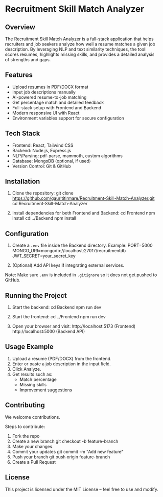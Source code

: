# Recruitment Skill Match Analyzer

## Overview
The Recruitment Skill Match Analyzer is a full-stack application that helps recruiters and job seekers analyze how well a resume matches a given job description. By leveraging NLP and text similarity techniques, the tool scores resumes, highlights missing skills, and provides a detailed analysis of strengths and gaps.

## Features
- Upload resumes in PDF/DOCX format
- Input job descriptions manually
- AI-powered resume-to-job matching
- Get percentage match and detailed feedback
- Full-stack setup with Frontend and Backend
- Modern responsive UI with React
- Environment variables support for secure configuration

## Tech Stack
- Frontend: React, Tailwind CSS
- Backend: Node.js, Express.js
- NLP/Parsing: pdf-parse, mammoth, custom algorithms
- Database: MongoDB (optional, if used)
- Version Control: Git & GitHub

## Installation
1. Clone the repository:
   git clone https://github.com/gaurititirmare/Recruitment-Skill-Match-Analyzer.git
   cd Recruitment-Skill-Match-Analyzer

2. Install dependencies for both Frontend and Backend:
   cd Frontend
   npm install
   cd ../Backend
   npm install

## Configuration
1. Create a `.env` file inside the Backend directory. Example:
   PORT=5000
   MONGO_URI=mongodb://localhost:27017/recruitmentdb
   JWT_SECRET=your_secret_key

2. (Optional) Add API keys if integrating external services.

Note: Make sure `.env` is included in `.gitignore` so it does not get pushed to GitHub.

## Running the Project
1. Start the backend:
   cd Backend
   npm run dev

2. Start the frontend:
   cd ../Frontend
   npm run dev

3. Open your browser and visit:
   http://localhost:5173   (Frontend)
   http://localhost:5000   (Backend API)

## Usage Example
1. Upload a resume (PDF/DOCX) from the frontend.
2. Enter or paste a job description in the input field.
3. Click Analyze.
4. Get results such as:
   - Match percentage
   - Missing skills
   - Improvement suggestions

## Contributing
We welcome contributions.

Steps to contribute:
1. Fork the repo
2. Create a new branch
   git checkout -b feature-branch
3. Make your changes
4. Commit your updates
   git commit -m "Add new feature"
5. Push your branch
   git push origin feature-branch
6. Create a Pull Request

## License
This project is licensed under the MIT License – feel free to use and modify.
